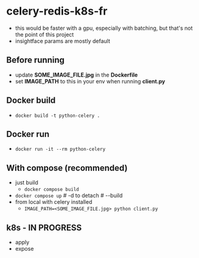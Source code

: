 # celery-redis-k8s-fr
- this would be faster with a gpu, especially with batching, but that's not the point of this project
- insightface params are mostly default

## Before running
- update **SOME_IMAGE_FILE.jpg** in the **Dockerfile**
- set **IMAGE_PATH** to this in your env when running **client.py**

## Docker build
- `docker build -t python-celery .`

## Docker run
- `docker run -it --rm python-celery`

## With compose (recommended)
- just build
  - `docker compose build`
- `docker compose up` # -d to detach # --build
- from local with celery installed
  - `IMAGE_PATH=<SOME_IMAGE_FILE.jpg> python client.py`

## k8s - IN PROGRESS
- apply
- expose